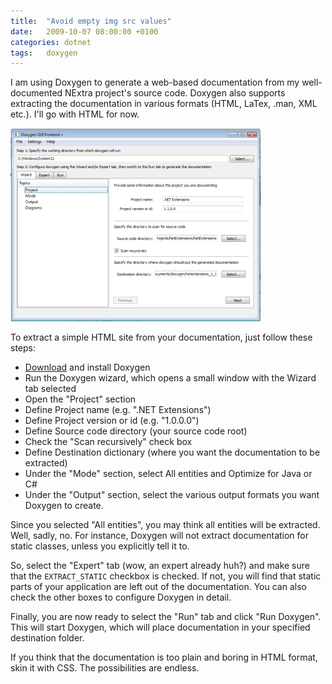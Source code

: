 ```yaml
---
title:  "Avoid empty img src values"
date:   2009-10-07 08:00:00 +0100
categories: dotnet
tags:	doxygen
---
```



I am using Doxygen to generate a web-based documentation from my well-documented
NExtra project's source code. Doxygen also supports extracting the documentation
in various formats (HTML, LaTex, .man, XML etc.). I'll go with HTML for now.

![Doxygen Wizard](/assets/img/blog/2009-10-07.png)

To extract a simple HTML site from your documentation, just follow these steps:

- [Download](http://www.stack.nl/~dimitri/doxygen/) and install Doxygen
- Run the Doxygen wizard, which opens a small window with the Wizard tab selected
- Open the "Project" section
- Define Project name (e.g. ".NET Extensions")
- Define Project version or id (e.g. "1.0.0.0")
- Define Source code directory (your source code root)
- Check the "Scan recursively" check box
- Define Destination dictionary (where you want the documentation to be extracted)
- Under the "Mode" section, select All entities and Optimize for Java or C#
- Under the "Output" section, select the various output formats you want Doxygen to create.

Since you selected "All entities", you may think all entities will be extracted.
Well, sadly, no. For instance, Doxygen will not extract documentation for static
classes, unless you explicitly tell it to.

So, select the "Expert" tab (wow, an expert already huh?) and make sure that the
`EXTRACT_STATIC` checkbox is checked. If not, you will find that static parts of
your application are left out of the documentation. You can also check the other
boxes to configure Doxygen in detail.

Finally, you are now ready to select the "Run" tab and click "Run Doxygen". This
will start Doxygen, which will place documentation in your specified destination
folder.

If you think that the documentation is too plain and boring in HTML format, skin
it with CSS. The possibilities are endless.